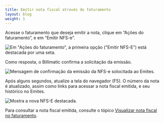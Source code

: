 ```yaml
---
title: Emitir nota fiscal através do faturamento
layout: blog
weight: 1
---
```

<!--StartFragment-->

Acesse o faturamento que deseja emitir a nota, clique em “Ações do faturamento”, e em “Emitir NFS-e”.

<!--EndFragment-->

![Em "Ações do faturamento", a primeira opção ("Emitir NFS-E") está destacada por uma seta.](/images/uploads/emitir-nota-fiscal-através-do-faturamento-1.png "Emitir nota fiscal através do faturamento - 1")

Como resposta, o Billimatic confirma a solicitação da emissão.

![Mensagem de confirmação da emissão da NFS-e solocitada ao Emites.](/images/uploads/emitir-nota-fiscal-através-do-faturamento-2.png "Emitir nota fiscal através do faturamento - 2")

Após alguns segundos, atualize a tela do navegador (F5). O número da nota é atualizado, assim como links para acessar a nota fiscal emitida, e seu histórico no Emites.

![Mostra a nova NFS-E destacada.](/images/uploads/emitir-nota-fiscal-através-do-faturamento-3.png "Emitir nota fiscal através do faturamento - 3")

Para consultar a nota fiscal emitida, consulte o tópico [Visualizar nota fiscal no faturamento](/docs/notas-fiscais/configure-suas-notas-fiscais/visualizar-nota-fiscal-no-faturamento/).